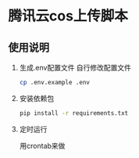 
# 腾讯云cos上传脚本

## 使用说明

1. 生成.env配置文件
   自行修改配置文件

   ```bash
   cp .env.example .env
   ```

2. 安装依赖包

   ```bash
   pip install -r requirements.txt
   ```

3. 定时运行

   用crontab来做
